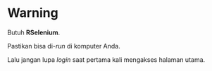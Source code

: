 # Warning

Butuh __RSelenium__. 

Pastikan bisa di-_run_ di komputer Anda.

Lalu jangan lupa _login_ saat pertama kali mengakses halaman utama.
